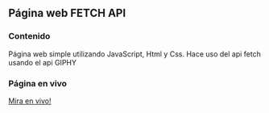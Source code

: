 ## Página web FETCH API
### Contenido
Página web simple utilizando JavaScript, Html y Css.
Hace uso del api fetch usando el api GIPHY
### Página en vivo
<a href='https://asanchezg96.github.io/AppReact/'>Mira en vivo!</a>
